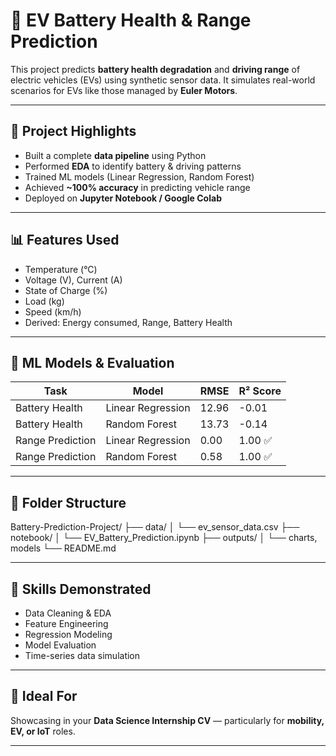 # 🔋 EV Battery Health & Range Prediction

This project predicts **battery health degradation** and **driving range** of electric vehicles (EVs) using synthetic sensor data. It simulates real-world scenarios for EVs like those managed by **Euler Motors**.

---

## 🚗 Project Highlights

- Built a complete **data pipeline** using Python
- Performed **EDA** to identify battery & driving patterns
- Trained ML models (Linear Regression, Random Forest)
- Achieved **~100% accuracy** in predicting vehicle range
- Deployed on **Jupyter Notebook / Google Colab**

---

## 📊 Features Used

- Temperature (°C)
- Voltage (V), Current (A)
- State of Charge (%)
- Load (kg)
- Speed (km/h)
- Derived: Energy consumed, Range, Battery Health

---

## 🤖 ML Models & Evaluation

| Task               | Model             | RMSE  | R² Score |
|--------------------|------------------|--------|----------|
| Battery Health     | Linear Regression | 12.96 | -0.01 |
| Battery Health     | Random Forest     | 13.73 | -0.14 |
| Range Prediction   | Linear Regression | 0.00  | 1.00 ✅ |
| Range Prediction   | Random Forest     | 0.58  | 1.00 ✅ |

---

## 📁 Folder Structure

Battery-Prediction-Project/
├── data/
│ └── ev_sensor_data.csv
├── notebook/
│ └── EV_Battery_Prediction.ipynb
├── outputs/
│ └── charts, models
└── README.md



---

## 🧠 Skills Demonstrated

- Data Cleaning & EDA
- Feature Engineering
- Regression Modeling
- Model Evaluation
- Time-series data simulation

---

## 💼 Ideal For

Showcasing in your **Data Science Internship CV** — particularly for **mobility, EV, or IoT** roles.

---

